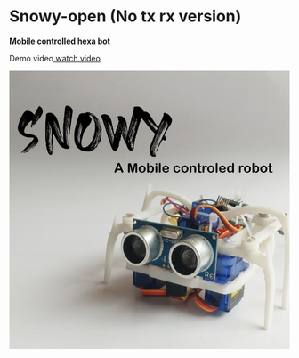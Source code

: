# Snowy-open (No tx rx version)

<strong>Mobile controlled hexa bot</strong> 

<p>Demo video<a href = "https://www.youtube.com/watch?v=dp9w-S6_9bU"> watch video</a></p>
<img src="image.jpg" alt = "image" height = "500px">
